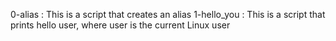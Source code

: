 0-alias : This is a script that creates an alias
1-hello_you : This is a script that prints hello user, where user is the current Linux user
